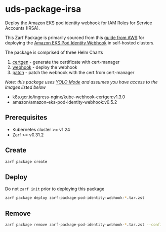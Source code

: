 # uds-package-irsa

Deploy the Amazon EKS pod identity webhook for IAM Roles for Service Accounts (IRSA).

This Zarf Package is primarily sourced from this [guide from AWS](https://github.com/aws/amazon-eks-pod-identity-webhook/blob/master/SELF_HOSTED_SETUP.md) for deploying the [Amazon EKS Pod Identity Webhook](https://github.com/aws/amazon-eks-pod-identity-webhook#in-cluster) in self-hosted clusters.

The package is comprised of three Helm Charts

1. [certgen](charts/certgen/) - generate the certificate with cert-manager
1. [webhook](charts/webhook/) - deploy the webhook
1. [patch](charts/patch/) - patch the webhook with the cert from cert-manager

*Note: this package uses [YOLO Mode](https://docs.zarf.dev/examples/yolo/) and assumes you have access to the  images listed below*

* k8s.gcr.io/ingress-nginx/kube-webhook-certgen:v1.3.0
* amazon/amazon-eks-pod-identity-webhook:v0.5.2

## Prerequisites

* Kubernetes cluster >= v1.24
* Zarf >= v0.31.2

## Create

```bash
zarf package create
```

## Deploy

Do not `zarf init` prior to deploying this package

```bash
zarf package deploy zarf-package-pod-identity-webhook-*.tar.zst
```

## Remove

```bash
zarf package remove zarf-package-pod-identity-webhook-*.tar.zst --confirm
```
